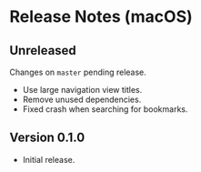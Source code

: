 # Release Notes (macOS)

## Unreleased

Changes on `master` pending release.

- Use large navigation view titles.
- Remove unused dependencies.
- Fixed crash when searching for bookmarks.

## Version 0.1.0

- Initial release.

